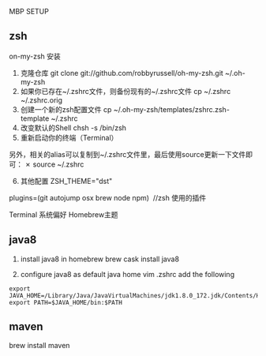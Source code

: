 MBP SETUP
## zsh 
on-my-zsh 安装
1. 克隆仓库
git clone git://github.com/robbyrussell/oh-my-zsh.git ~/.oh-my-zsh
 
2. 如果你已存在~/.zshrc文件，则备份现有的~/.zshrc文件
cp ~/.zshrc ~/.zshrc.orig
 
3. 创建一个新的zsh配置文件
cp ~/.oh-my-zsh/templates/zshrc.zsh-template ~/.zshrc
 
4. 改变默认的Shell
chsh -s /bin/zsh
 
5. 重新启动你的终端（Terminal）

另外，相关的alias可以复制到~/.zshrc文件里，最后使用source更新一下文件即可：
✗ source ~/.zshrc

6. 其他配置
ZSH_THEME="dst"

plugins=(git autojump osx brew node npm)  //zsh 使用的插件

Terminal 系统偏好 Homebrew主题

## java8
1. install java8 in homebrew
brew cask install java8 

2. configure java8 as default java home
vim .zshrc add the following
``````
export JAVA_HOME=/Library/Java/JavaVirtualMachines/jdk1.8.0_172.jdk/Contents/Home
export PATH=$JAVA_HOME/bin:$PATH
``````

## maven
brew install maven

